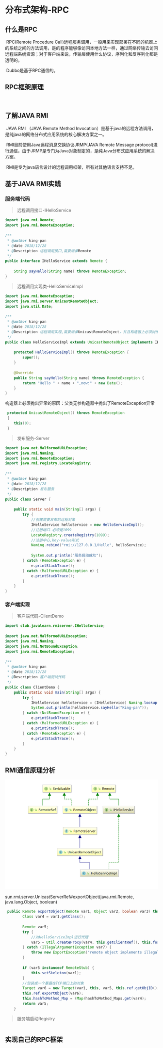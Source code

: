 # 分布式架构-RPC

## 什么是RPC

​	RPC(Remote Procedure Call)远程服务调用，一般用来实现部署在不同的机器上的系统之间的方法调用，是的程序能够像访问本地方法一样，通过网络传输去访问远程端系统资源；对于客户端来说，传输层使用什么协议，序列化和反序列化都是透明的。

​	Dubbo是基于RPC通信的。

## RPC框架原理

​	

## 了解JAVA RMI

​	JAVA RMI （JAVA Remote Method Invocation）是基于java的远程方法调用，是纯java的网络分布式应用系统的核心解决方案之一。

​	RMI目前使用Java远程消息交换协议JRMP(JAVA Remote Message protocol)进行通信，由于JRMP是专门为Java对象制定的，是纯Java分布式应用系统的解决方案。

​	RMI是专为java语言设计的远程调用框架，所有对其他语言支持不足。

## 基于JAVA RMI实践

### 服务端代码

> 远程调用接口-IHelloService

```java
import java.rmi.Remote;
import java.rmi.RemoteException;

/**
 * @author king-pan
 * @date 2018/12/28
 * @Description 远程调用接口,需要继承Remote
 */
public interface IHelloService extends Remote {

    String sayHello(String name) throws RemoteException;
}
```

> 远程调用实现类-HelloServiceImpl

```java
import java.rmi.RemoteException;
import java.rmi.server.UnicastRemoteObject;
import java.util.Date;

/**
 * @author king-pan
 * @date 2018/12/28
 * @Description 远程调用实现,需要继承UnicastRemoteObject，并且构造器上必须抛出RemoteException异常
 */
public class HelloServiceImpl extends UnicastRemoteObject implements IHelloService {

    protected HelloServiceImpl() throws RemoteException {
        super();
    }

    @Override
    public String sayHello(String name) throws RemoteException {
        return "Hello " + name + ",now:" + new Date();
    }
}
```

构造器上必须抛出异常的原因：父类无参构造器中抛出了RemoteException异常

```java
 protected UnicastRemoteObject() throws RemoteException
 {
    this(0);
 }
```

> 发布服务-Server

```java
import java.net.MalformedURLException;
import java.rmi.Naming;
import java.rmi.RemoteException;
import java.rmi.registry.LocateRegistry;

/**
 * @author king-pan
 * @date 2018/12/28
 * @Description 发布服务
 */
public class Server {

    public static void main(String[] args) {
        try {
            //创建需要发布的远程对象
            IHelloService helloService = new HelloServiceImpl();
            //注册端口-必须是1099
            LocateRegistry.createRegistry(1099);
            //注册中心,key-value形式
            Naming.rebind("rmi://127.0.0.1/Hello", helloService);

            System.out.println("服务启动成功");
        } catch (RemoteException e) {
            e.printStackTrace();
        } catch (MalformedURLException e) {
            e.printStackTrace();
        }
    }
}
```

### 客户端实现

> 客户端代码-ClientDemo

```java
import club.javalearn.rmiserver.IHelloService;

import java.net.MalformedURLException;
import java.rmi.Naming;
import java.rmi.NotBoundException;
import java.rmi.RemoteException;

/**
 * @author king-pan
 * @date 2018/12/28
 * @Description 客户端测试代码
 */
public class ClientDemo {
    public static void main(String[] args) {
        try {
            IHelloService helloService = (IHelloService) Naming.lookup("rmi://127.0.0.1/Hello");
            System.out.println(helloService.sayHello("King-pan"));
        } catch (NotBoundException e) {
            e.printStackTrace();
        } catch (MalformedURLException e) {
            e.printStackTrace();
        } catch (RemoteException e) {
            e.printStackTrace();
        }
    }
}
```



## RMI通信原理分析



![1546048668889](./images/1546048668889.png)



sun.rmi.server.UnicastServerRef#exportObject(java.rmi.Remote, java.lang.Object, boolean)



```java
 public Remote exportObject(Remote var1, Object var2, boolean var3) throws RemoteException {
        Class var4 = var1.getClass();

        Remote var5;
        try {
            //对HelloServiceImpl进行代理
            var5 = Util.createProxy(var4, this.getClientRef(), this.forceStubUse);
        } catch (IllegalArgumentException var7) {
            throw new ExportException("remote object implements illegal remote interface", var7);
        }

        if (var5 instanceof RemoteStub) {
            this.setSkeleton(var1);
        }
		//包装成一个暴露在TCP端口上的对象
        Target var6 = new Target(var1, this, var5, this.ref.getObjID(), var3);
        this.ref.exportObject(var6);
        this.hashToMethod_Map = (Map)hashToMethod_Maps.get(var4);
        return var5;
    }
```

> 服务端启动Registry

```java

```



## 实现自己的RPC框架

